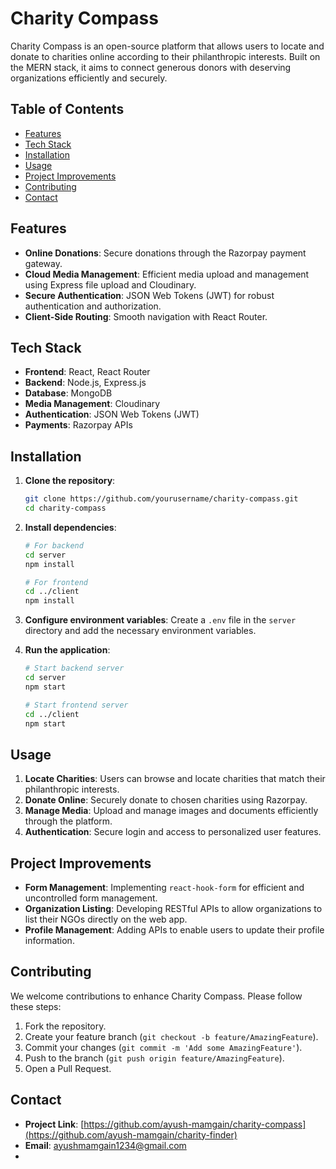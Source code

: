 # Charity Compass

Charity Compass is an open-source platform that allows users to locate and donate to charities online according to their philanthropic interests. Built on the MERN stack, it aims to connect generous donors with deserving organizations efficiently and securely.

## Table of Contents

- [Features](#features)
- [Tech Stack](#tech-stack)
- [Installation](#installation)
- [Usage](#usage)
- [Project Improvements](#project-improvements)
- [Contributing](#contributing)
- [Contact](#contact)

## Features

- **Online Donations**: Secure donations through the Razorpay payment gateway.
- **Cloud Media Management**: Efficient media upload and management using Express file upload and Cloudinary.
- **Secure Authentication**: JSON Web Tokens (JWT) for robust authentication and authorization.
- **Client-Side Routing**: Smooth navigation with React Router.

## Tech Stack

- **Frontend**: React, React Router
- **Backend**: Node.js, Express.js
- **Database**: MongoDB
- **Media Management**: Cloudinary
- **Authentication**: JSON Web Tokens (JWT)
- **Payments**: Razorpay APIs

## Installation

1. **Clone the repository**:
    ```sh
    git clone https://github.com/yourusername/charity-compass.git
    cd charity-compass
    ```

2. **Install dependencies**:
    ```sh
    # For backend
    cd server
    npm install

    # For frontend
    cd ../client
    npm install
    ```

3. **Configure environment variables**:
   Create a `.env` file in the `server` directory and add the necessary environment variables.

4. **Run the application**:
    ```sh
    # Start backend server
    cd server
    npm start

    # Start frontend server
    cd ../client
    npm start
    ```

## Usage

1. **Locate Charities**: Users can browse and locate charities that match their philanthropic interests.
2. **Donate Online**: Securely donate to chosen charities using Razorpay.
3. **Manage Media**: Upload and manage images and documents efficiently through the platform.
4. **Authentication**: Secure login and access to personalized user features.

## Project Improvements

- **Form Management**: Implementing `react-hook-form` for efficient and uncontrolled form management.
- **Organization Listing**: Developing RESTful APIs to allow organizations to list their NGOs directly on the web app.
- **Profile Management**: Adding APIs to enable users to update their profile information.

## Contributing

We welcome contributions to enhance Charity Compass. Please follow these steps:

1. Fork the repository.
2. Create your feature branch (`git checkout -b feature/AmazingFeature`).
3. Commit your changes (`git commit -m 'Add some AmazingFeature'`).
4. Push to the branch (`git push origin feature/AmazingFeature`).
5. Open a Pull Request.

## Contact

- **Project Link**: [https://github.com/ayush-mamgain/charity-compass](https://github.com/ayush-mamgain/charity-finder)
- **Email**: ayushmamgain1234@gmail.com
- 
